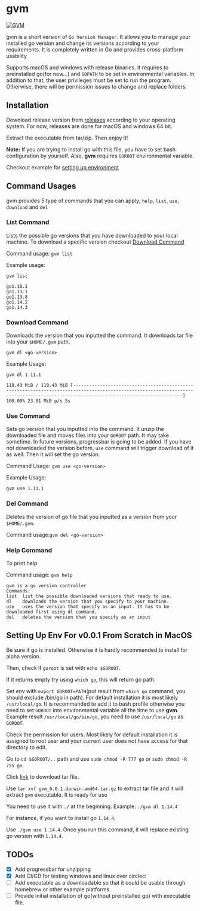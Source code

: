 # gvm

[![GVM](https://circleci.com/gh/olimpias/gvm.svg?style=svg)](<https://app.circleci.com/pipelines/github/olimpias/gvm>)


gvm is a short version of `Go Version Manager`. It allows you to manage your installed go version and change its versions
according to your requirements. It is completely written in Go and provides cross-platform usability

Supports macOS and windows with release binaries. It requires to preinstalled go(for now...) and `GOPATH` to be
set in environmental variables. In addition to that, the user privileges must be set to run the program. Otherwise, there will
be permission issues to change and replace folders.

## Installation

Download release version from [releases](https://github.com/olimpias/gvm/releases) according to your operating system. For now, releases are done for macOS and windows 64 bit.

Extract the executable from tar/zip. Then enjoy it!

**Note:** If you are trying to install go with this file, you have to set bash configuration by yourself. Also, **gvm** requires `GOROOT` environmental variable.

Checkout example for [setting up environment](#setting-up-env-for-v001-from-scratch-in-macos)

## Command Usages
gvm provides 5 type of commands that you can apply; `help`, `list`, `use`, `download` and `del`

### List Command
Lists the possible go versions that you have downloaded to your local machine. To download a specific version checkout [Download Command](#download-command)

Command usage: `gvm list`

Example usage: 

`gvm list`

```
go1.10.1
go1.13.1
go1.13.8
go1.14.2
go1.14.3
```

### Download Command
Downloads the version that you inputted the command. It downloads tar file into your `$HOME/.gvm` path.

`gvm dl <go-version>`

Example Usage:

`gvm dl 1.11.1`

```
118.43 MiB / 118.43 MiB [-------------------------------------------------------------------------------------------------------------------------------------------------------------------------------------] 100.00% 23.81 MiB p/s 5s
```

### Use Command
Sets go version that you inputted into the command. It unzip the downloaded file and moves files into your `GOROOT` path. It may take sometime. In future versions, progressbar is going to be added.
If you have not downloaded the version before, `use` command will trigger download of it as well. Then it will set the go version.

Command Usage: `gvm use <go-version>`

Example Usage:

`gvm use 1.11.1`

### Del Command
Deletes the version of go file that you inputted as a version from your `$HOME/.gvm`.

Command usage:`gvm del <go-version>`

### Help Command
To print help

Command usage: `gvm help`

```
gvm is a go version controller
Commands:
list  list the possible downloaded versions that ready to use.
dl    downloads the version that you specify to your machine.
use   uses the version that specify as an input. It has to be downloaded first using dl command.
del   deletes the version that you specify as an input
```

## Setting Up Env For v0.0.1 From Scratch in MacOS

Be sure if go is installed. Otherwise it is hardly recommended to install for alpha version.

Then, check if `goroot` is set with  `echo $GOROOT`.

If it returns empty try using `which go`, this will return go path.

Set env with `export GOROOT=PATH`(put result from `which go` command, you should exclude /bin/go in path). For default installation it is most likely `/usr/local/go`. It is recommanded to add it to bash profile
otherwise you need to set `GOROOT` into environmental variable all the time to use **gvm**.
Example result `/usr/local/go/bin/go`, you need to use `/usr/local/go` as `GOROOT`.

Check the permission for users. Most likely for default installation it is assigned to root user and your current user does not have access for that directory to edit.

Go to `cd $GOROOT/..` path and use `sudo chmod -R 777 go` or `sudo chmod -R 755 go`.

Click [link](https://github.com/olimpias/gvm/releases/download/v0.0.1/gvm_0.0.1.darwin-amd64.tar.gz) to download tar file.

Use `tar xvf gvm_0.0.1.darwin-amd64.tar.gz` to extract tar file and it will extract `gvm` executable. It is ready for use

You need to use it with `./` at the beginning. Example: `./gvm dl 1.14.4`

For instance, if you want to install go `1.14.4`,

Use `./gvm use 1.14.4`. Once you run this command, it will replace existing go version with `1.14.4`.

## TODOs
- [X] Add progressbar for unzipping
- [X] Add CI/CD for testing windows and linux over circleci
- [ ] Add executable as a downloadable so that it could be usable through homebrew or other example platforms.
- [ ] Provide initial installation of go(without preinstalled go) with executable file.
